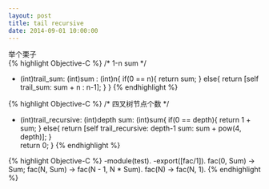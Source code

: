 ```yaml
---
layout: post
title: tail recursive
date: 2014-09-01 10:00:00
---
```


举个栗子<br/>
{% highlight Objective-C %}
/*
 1-n sum
 */
- (int)trail_sum: (int)sum : (int)n{
    if(0 == n){
        return  sum;
    }
    else{
        return [self trail_sum: sum + n : n-1];
    }
}
{% endhighlight %}

{% highlight Objective-C %}
/*
 四叉树节点个数
 */
- (int)trail_recursive: (int)depth sum: (int)sum{
    if(0 == depth){
        return 1 + sum;
    }
    else{
        return [self trail_recursive: depth-1 sum: sum + pow(4, depth)];
    }    
    return 0;
}
{% endhighlight %}

{% highlight Objective-C %}
-module(test).
-export([fac/1]).
fac(0, Sum) -> Sum;
fac(N, Sum) -> fac(N - 1, N * Sum).
fac(N) -> fac(N, 1).
{% endhighlight %}